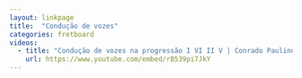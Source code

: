 ```yaml
---
layout: linkpage
title:  "Condução de vozes"
categories: fretboard
videos:
  - title: "Condução de vozes na progressão I VI II V | Conrado Paulino"
    url: https://www.youtube.com/embed/rB539pi7JkY
---
```

